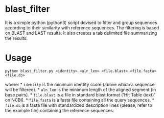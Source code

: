 # blast_filter

It is a simple python (python3) script devised to filter and group sequences according to their similarity with reference sequences. The filtering is based on BLAST and LAST results. It also creates a tab delimited file summarizing the results.

# Usage

`python blast_filter.py <identity> <aln_len> <file.blast> <file.fasta> <file.db>`

where:
    * `identity` is the minimum identity score (above which a sequence will be filtered).
    * `aln_len` is the minimum length of the aligned segment (in base pairs).
    * `file.blast` is a file in standard blast format ('Hit Table (text)' on NCBI).
    * `file.fasta` is a fasta file containing all the query sequences.
    * `file.db` is a fasta file with standardized description lines (please, refer to the example file) containing the reference sequences.
